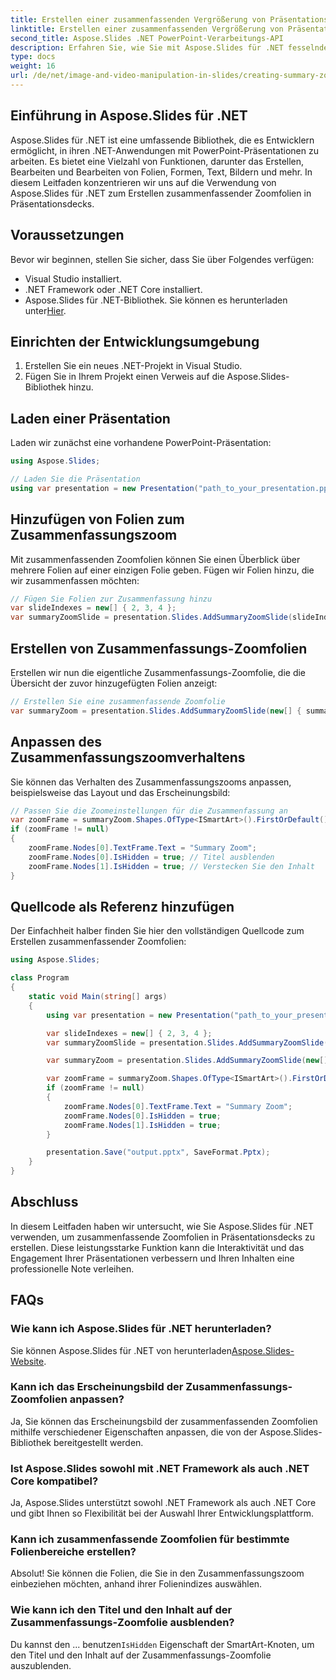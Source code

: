 ```yaml
---
title: Erstellen einer zusammenfassenden Vergrößerung von Präsentationsfolien mit Aspose.Slides
linktitle: Erstellen einer zusammenfassenden Vergrößerung von Präsentationsfolien mit Aspose.Slides
second_title: Aspose.Slides .NET PowerPoint-Verarbeitungs-API
description: Erfahren Sie, wie Sie mit Aspose.Slides für .NET fesselnde Präsentationsfolien mit Zusammenfassungszoom erstellen. Unsere Schritt-für-Schritt-Anleitung bietet Quellcode und Anpassungstipps zur Verbesserung der Interaktivität.
type: docs
weight: 16
url: /de/net/image-and-video-manipulation-in-slides/creating-summary-zoom/
---
```


## Einführung in Aspose.Slides für .NET

Aspose.Slides für .NET ist eine umfassende Bibliothek, die es Entwicklern ermöglicht, in ihren .NET-Anwendungen mit PowerPoint-Präsentationen zu arbeiten. Es bietet eine Vielzahl von Funktionen, darunter das Erstellen, Bearbeiten und Bearbeiten von Folien, Formen, Text, Bildern und mehr. In diesem Leitfaden konzentrieren wir uns auf die Verwendung von Aspose.Slides für .NET zum Erstellen zusammenfassender Zoomfolien in Präsentationsdecks.

## Voraussetzungen

Bevor wir beginnen, stellen Sie sicher, dass Sie über Folgendes verfügen:

- Visual Studio installiert.
- .NET Framework oder .NET Core installiert.
-  Aspose.Slides für .NET-Bibliothek. Sie können es herunterladen unter[Hier](https://releases.aspose.com/slides/net/).

## Einrichten der Entwicklungsumgebung

1. Erstellen Sie ein neues .NET-Projekt in Visual Studio.
2. Fügen Sie in Ihrem Projekt einen Verweis auf die Aspose.Slides-Bibliothek hinzu.

## Laden einer Präsentation

Laden wir zunächst eine vorhandene PowerPoint-Präsentation:

```csharp
using Aspose.Slides;

// Laden Sie die Präsentation
using var presentation = new Presentation("path_to_your_presentation.pptx");
```

## Hinzufügen von Folien zum Zusammenfassungszoom

Mit zusammenfassenden Zoomfolien können Sie einen Überblick über mehrere Folien auf einer einzigen Folie geben. Fügen wir Folien hinzu, die wir zusammenfassen möchten:

```csharp
// Fügen Sie Folien zur Zusammenfassung hinzu
var slideIndexes = new[] { 2, 3, 4 };
var summaryZoomSlide = presentation.Slides.AddSummaryZoomSlide(slideIndexes);
```

## Erstellen von Zusammenfassungs-Zoomfolien

Erstellen wir nun die eigentliche Zusammenfassungs-Zoomfolie, die die Übersicht der zuvor hinzugefügten Folien anzeigt:

```csharp
// Erstellen Sie eine zusammenfassende Zoomfolie
var summaryZoom = presentation.Slides.AddSummaryZoomSlide(new[] { summaryZoomSlide });
```

## Anpassen des Zusammenfassungszoomverhaltens

Sie können das Verhalten des Zusammenfassungszooms anpassen, beispielsweise das Layout und das Erscheinungsbild:

```csharp
// Passen Sie die Zoomeinstellungen für die Zusammenfassung an
var zoomFrame = summaryZoom.Shapes.OfType<ISmartArt>().FirstOrDefault();
if (zoomFrame != null)
{
    zoomFrame.Nodes[0].TextFrame.Text = "Summary Zoom";
    zoomFrame.Nodes[0].IsHidden = true; // Titel ausblenden
    zoomFrame.Nodes[1].IsHidden = true; // Verstecken Sie den Inhalt
}
```

## Quellcode als Referenz hinzufügen

Der Einfachheit halber finden Sie hier den vollständigen Quellcode zum Erstellen zusammenfassender Zoomfolien:

```csharp
using Aspose.Slides;

class Program
{
    static void Main(string[] args)
    {
        using var presentation = new Presentation("path_to_your_presentation.pptx");

        var slideIndexes = new[] { 2, 3, 4 };
        var summaryZoomSlide = presentation.Slides.AddSummaryZoomSlide(slideIndexes);

        var summaryZoom = presentation.Slides.AddSummaryZoomSlide(new[] { summaryZoomSlide });

        var zoomFrame = summaryZoom.Shapes.OfType<ISmartArt>().FirstOrDefault();
        if (zoomFrame != null)
        {
            zoomFrame.Nodes[0].TextFrame.Text = "Summary Zoom";
            zoomFrame.Nodes[0].IsHidden = true;
            zoomFrame.Nodes[1].IsHidden = true;
        }

        presentation.Save("output.pptx", SaveFormat.Pptx);
    }
}
```

## Abschluss

In diesem Leitfaden haben wir untersucht, wie Sie Aspose.Slides für .NET verwenden, um zusammenfassende Zoomfolien in Präsentationsdecks zu erstellen. Diese leistungsstarke Funktion kann die Interaktivität und das Engagement Ihrer Präsentationen verbessern und Ihren Inhalten eine professionelle Note verleihen.

## FAQs

### Wie kann ich Aspose.Slides für .NET herunterladen?

 Sie können Aspose.Slides für .NET von herunterladen[Aspose.Slides-Website](https://releases.aspose.com/slides/net/).

### Kann ich das Erscheinungsbild der Zusammenfassungs-Zoomfolien anpassen?

Ja, Sie können das Erscheinungsbild der zusammenfassenden Zoomfolien mithilfe verschiedener Eigenschaften anpassen, die von der Aspose.Slides-Bibliothek bereitgestellt werden.

### Ist Aspose.Slides sowohl mit .NET Framework als auch .NET Core kompatibel?

Ja, Aspose.Slides unterstützt sowohl .NET Framework als auch .NET Core und gibt Ihnen so Flexibilität bei der Auswahl Ihrer Entwicklungsplattform.

### Kann ich zusammenfassende Zoomfolien für bestimmte Folienbereiche erstellen?

Absolut! Sie können die Folien, die Sie in den Zusammenfassungszoom einbeziehen möchten, anhand ihrer Folienindizes auswählen.

### Wie kann ich den Titel und den Inhalt auf der Zusammenfassungs-Zoomfolie ausblenden?

 Du kannst den ... benutzen`IsHidden` Eigenschaft der SmartArt-Knoten, um den Titel und den Inhalt auf der Zusammenfassungs-Zoomfolie auszublenden.